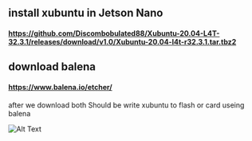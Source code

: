 ## install xubuntu in  Jetson Nano

#### https://github.com/Discombobulated88/Xubuntu-20.04-L4T-32.3.1/releases/download/v1.0/Xubuntu-20.04-l4t-r32.3.1.tar.tbz2

## download balena


#### https://www.balena.io/etcher/

after we download both Should be write xubuntu to flash or card useing balena

![Alt Text](https://www.balena.io/static/steps-8006dca57323756b1b84fb9408742409.gif)
